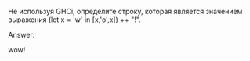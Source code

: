 Не используя GHCi, определите строку, которая является значением выражения (let x = 'w' in [x,'o',x]) ++ "!".

Answer:

wow!
